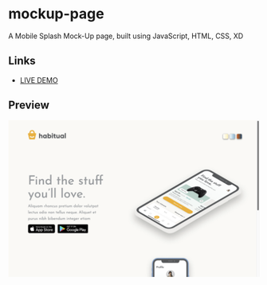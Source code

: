 # mockup-page

A Mobile Splash Mock-Up page, built using JavaScript, HTML, CSS, XD

## Links
- [LIVE DEMO](https://dvru.github.io/mockup-page/)

## Preview
![Preview](img/mock-preview.png)

